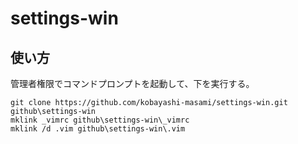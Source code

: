 # settings-win

## 使い方

管理者権限でコマンドプロンプトを起動して、下を実行する。
``` DOS
git clone https://github.com/kobayashi-masami/settings-win.git github\settings-win
mklink _vimrc github\settings-win\_vimrc
mklink /d .vim github\settings-win\.vim
```

